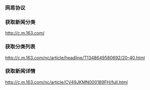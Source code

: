 ### 网易协议

### 获取新闻分类
http://c.m.163.com/

### 获取分类列表
http://c.m.163.com/nc/article/headline/T1348649580692/20-40.html

### 获取新闻详情
http://c.m.163.com/nc/article/CV49JKMN000189FH/full.html